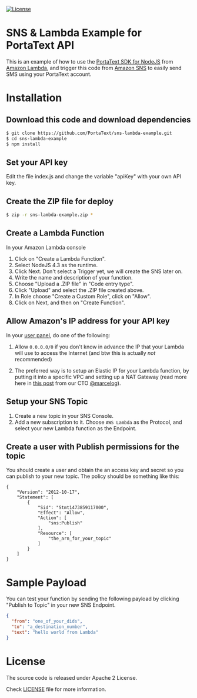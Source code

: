[![License](http://img.shields.io/badge/license-APACHE2-blue.svg)](http://img.shields.io/badge/license-APACHE2-blue.svg)

# SNS & Lambda Example for PortaText API
This is an example of how to use the [PortaText SDK for NodeJS](https://github.com/PortaText/node-sdk) from
[Amazon Lambda](https://aws.amazon.com/lambda/details/), and trigger this code from [Amazon SNS](https://aws.amazon.com/sns/) to
easily send SMS using your PortaText account.

# Installation

## Download this code and download dependencies
```sh
$ git clone https://github.com/PortaText/sns-lambda-example.git
$ cd sns-lambda-example
$ npm install
```

## Set your API key
Edit the file index.js and change the variable "apiKey" with your own API key.

## Create the ZIP file for deploy
```sh
$ zip -r sns-lambda-example.zip *
```

## Create a Lambda Function
In your Amazon Lambda console

1. Click on "Create a Lambda Function".
2. Select NodeJS 4.3 as the runtime.
3. Click Next. Don't select a Trigger yet, we will create the SNS later on.
4. Write the name and description of your function.
5. Choose "Upload a .ZIP file" in "Code entry type".
6. Click "Upload" and select the .ZIP file created above.
7. In Role choose "Create a Custom Role", click on "Allow".
8. Click on Next, and then on "Create Function".

## Allow Amazon's IP address for your API key
In your [user panel](https://panel.portatext.com/), do one of the following:

1. Allow `0.0.0.0/0` if you don't know in advance the IP that your Lambda will use
to access the Internet (and btw this is actually *not* recommended)

2. The preferred way is to setup an Elastic IP for your Lambda function, by putting
it into a specific VPC and setting up a NAT Gateway (read more here in
[this post](http://marcelog.github.io/articles/aws_lambda_internet_vpc.html)
from our CTO [@marcelog](https://github.com/marcelog)).

## Setup your SNS Topic

1. Create a new topic in your SNS Console.
2. Add a new subscription to it. Choose `AWS Lambda` as the Protocol, and select
your new Lambda function as the Endpoint.

## Create a user with Publish permissions for the topic
You should create a user and obtain the an access key and secret so you can publish
to your new topic. The policy should be something like this:
```
{
    "Version": "2012-10-17",
    "Statement": [
        {
            "Sid": "Stmt1473859117000",
            "Effect": "Allow",
            "Action": [
                "sns:Publish"
            ],
            "Resource": [
                "the_arn_for_your_topic"
            ]
        }
    ]
}
```

# Sample Payload
You can test your function by sending the following payload by clicking "Publish to Topic"
in your new SNS Endpoint.
```json
{
  "from": "one_of_your_dids",
  "to": "a_destination_number",
  "text": "hello world from Lambda"
}
```

# License
The source code is released under Apache 2 License.

Check [LICENSE](https://github.com/PortaText/sns-lambda-example/blob/master/LICENSE) file for more information.

